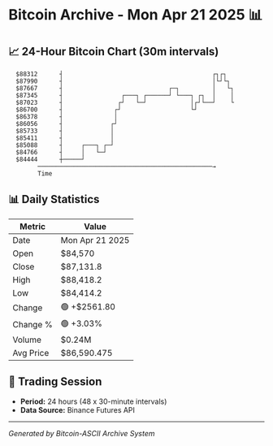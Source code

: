 # Bitcoin Archive - Mon Apr 21 2025 📊

## 📈 24-Hour Bitcoin Chart (30m intervals)

```
  $88312      ┤                                         ┌┐┌┐   
  $87990      ┤                                         │└┘└┐  
  $87667      ┤                             ┌─┐         │   └┐ 
  $87345      ┤                ┌───┐ ┌──────┘ └───┐ ┌┐  │    │ 
  $87023      ┤               ┌┘   └─┘            │┌┘└──┘    └ 
  $86700      ┤              ┌┘                   └┘           
  $86378      ┤              │                                 
  $86056      ┤             ┌┘                                 
  $85733      ┤             │                                  
  $85411      ┤             │                                  
  $85088      ┤     ┌───┐ ┌─┘                                  
  $84766      ┤     │   └─┘                                    
  $84444      ┼─────┘                                          
        ────────────────────────────────────────────────→
        Time
```

## 📊 Daily Statistics

| Metric | Value |
|--------|-------|
| Date | Mon Apr 21 2025 |
| Open | $84,570 |
| Close | $87,131.8 |
| High | $88,418.2 |
| Low | $84,414.2 |
| Change | 🟢 +$2561.80 |
| Change % | 🟢 +3.03% |
| Volume | $0.24M |
| Avg Price | $86,590.475 |

## 📅 Trading Session

- **Period:** 24 hours (48 x 30-minute intervals)
- **Data Source:** Binance Futures API

---
*Generated by Bitcoin-ASCII Archive System*
